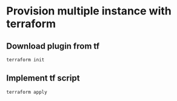 # Provision multiple instance with terraform

## Download plugin from tf
```
terraform init
```

## Implement tf script
```
terraform apply
```
